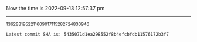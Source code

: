 Now the time is 2022-09-13 12:57:37 pm

---

<small>1362831952211609017115282724830946</small>

```txt
Latest commit SHA is: 5435071d1ea298552f8b4efcbfdb11576172b3f7
```
